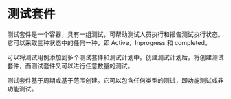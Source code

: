 # 测试套件

测试套件是一个容器，具有一组测试，可帮助测试人员执行和报告测试执行状态。它可以采取三种状态中的任何一种，即 Active，Inprogress 和 completed。

可以将测试用例添加到多个测试套件和测试计划中。创建测试计划后，将创建测试套件，而测试套件又可以进行任意数量的测试。

测试套件基于周期或基于范围创建。它可以包含任何类型的测试，即功能测试或非功能测试。
